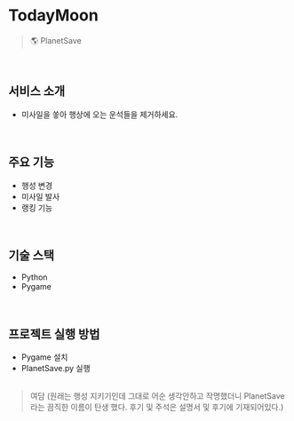 # TodayMoon
> 🌎 PlanetSave

<br />

## 서비스 소개
- 미사일을 쏳아 행상에 오는 운석들을 제거하세요.

<br />

## 주요 기능
- 행성 변경
- 미사일 발사
- 랭킹 기능

<br />

## 기술 스택
- Python
- Pygame

<br />

## 프로젝트 실행 방법
- Pygame 설치
- PlanetSave.py 실행

##
> 여담 (원래는 행성 지키기인데 그대로 어순 생각안하고 작명했더니 PlanetSave 라는 끔직한 이름이 탄생 했다. 후기 및 주석은 설명서 및 후기에 기재되어있다.)
